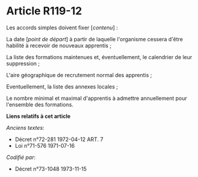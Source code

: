 # Article R119-12

Les accords simples doivent fixer [*contenu*] :

La date [*point de départ*] à partir de laquelle l'organisme cessera d'être habilité à recevoir de nouveaux apprentis ;

La liste des formations maintenues et, éventuellement, le calendrier de leur suppression ;

L'aire géographique de recrutement normal des apprentis ;

Eventuellement, la liste des annexes locales ;

Le nombre minimal et maximal d'apprentis à admettre annuellement  pour l'ensemble des formations.

**Liens relatifs à cet article**

_Anciens textes_:

  - Décret n°72-281 1972-04-12 ART. 7
  - Loi n°71-576 1971-07-16

_Codifié par_:

  - Décret n°73-1048 1973-11-15
